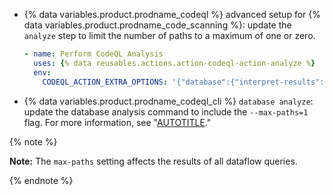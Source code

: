 - {% data variables.product.prodname_codeql %} advanced setup for {% data variables.product.prodname_code_scanning %}: update the `analyze` step to limit the number of paths to a maximum of one or zero.
  ```yaml
  - name: Perform CodeQL Analysis
    uses: {% data reusables.actions.action-codeql-action-analyze %}
    env: 
      CODEQL_ACTION_EXTRA_OPTIONS: '{"database":{"interpret-results":["--max-paths", 1]}}'
  ```
- {% data variables.product.prodname_codeql_cli %} `database analyze`: update the database analysis command to include the `--max-paths=1` flag. For more information, see "[AUTOTITLE](/code-security/codeql-cli/codeql-cli-manual/database-analyze#--max-pathsmaxpaths)."

{% note %}

**Note:** The `max-paths` setting affects the results of all dataflow queries.

{% endnote %}
